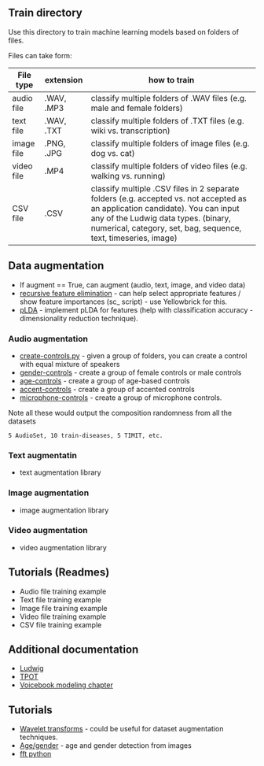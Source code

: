 ## Train directory 

Use this directory to train machine learning models based on folders of files.

Files can take form:

| File type | extension | how to train | 
| ------------- |-------------| -------------| 
| audio file | .WAV, .MP3 | classify multiple folders of .WAV files (e.g. male and female folders) | 
| text file | .WAV, .TXT | classify multiple folders of .TXT files (e.g. wiki vs. transcription) | 
| image file | .PNG, .JPG | classify multiple folders of image files (e.g. dog vs. cat) | 
| video file | .MP4 | classify multiple folders of video files (e.g. walking vs. running) | 
| CSV file | .CSV | classify multiple .CSV files in 2 separate folders (e.g. accepted vs. not accepted as an application candidate). You can input any of the Ludwig data types. (binary, numerical, category, set, bag, sequence, text, timeseries, image) | 

## Data augmentation

* If augment == True, can augment (audio, text, image, and video data)
* [recursive feature elimination]() - can help select appropriate features / show feature importances (sc_ script) - use Yellowbrick for this.
* [pLDA](https://github.com/RaviSoji/plda) - implement pLDA for features (help with classification accuracy - dimensionality reduction technique). 

### Audio augmentation 

* [create-controls.py]() - given a group of folders, you can create a control with equal mixture of speakers 
* [gender-controls]() - create a group of female controls or male controls
* [age-controls]() - create a group of age-based controls 
* [accent-controls]() - create a group of accented controls 
* [microphone-controls]() - create a group of microphone controls. 

Note all these would output the composition randomness from all the datasets 
```
5 AudioSet, 10 train-diseases, 5 TIMIT, etc.
```

### Text augmentatin
* text augmentation library

### Image augmentation 
* image augmentation library

### Video augmentation
* video augmentation library 

## Tutorials (Readmes)
* Audio file training example
* Text file training example 
* Image file training example
* Video file training example 
* CSV file training example

## Additional documentation
* [Ludwig](https://uber.github.io/ludwig/examples/#time-series-forecasting)
* [TPOT](https://epistasislab.github.io/tpot/)
* [Voicebook modeling chapter](https://github.com/jim-schwoebel/voicebook/tree/master/chapter_4_modeling)

## Tutorials
* [Wavelet transforms](http://ataspinar.com/2018/12/21/a-guide-for-using-the-wavelet-transform-in-machine-learning/) - could be useful for dataset augmentation techniques.
* [Age/gender](https://towardsdatascience.com/predict-age-and-gender-using-convolutional-neural-network-and-opencv-fd90390e3ce6) - age and gender detection from images 
* [fft python](https://stackoverflow.com/questions/23377665/python-scipy-fft-wav-files)

